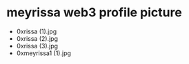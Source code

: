 # meyrissa web3 profile picture
- 0xrissa (1).jpg
- 0xrissa (2).jpg
- 0xrissa (3).jpg
- 0xmeyrissa1 (1).jpg
